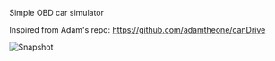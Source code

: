 Simple OBD car simulator

Inspired from Adam's repo: https://github.com/adamtheone/canDrive

![Snapshot](Snapshot.gif)
